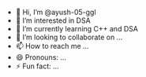 - 👋 Hi, I’m @ayush-05-ggl
- 👀 I’m interested in DSA
- 🌱 I’m currently learning C++ and DSA
- 💞️ I’m looking to collaborate on ...
- 📫 How to reach me ...
- 😄 Pronouns: ...
- ⚡ Fun fact: ...

<!---
ayush-05-ggl/ayush-05-ggl is a ✨ special ✨ repository because its `README.md` (this file) appears on your GitHub profile.
You can click the Preview link to take a look at your changes.
--->
